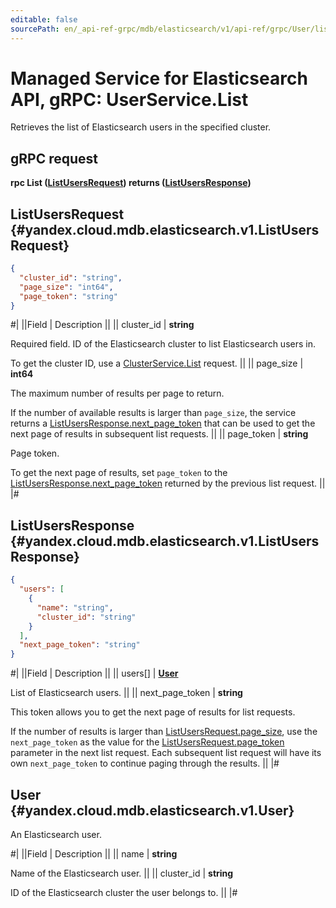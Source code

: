 ```yaml
---
editable: false
sourcePath: en/_api-ref-grpc/mdb/elasticsearch/v1/api-ref/grpc/User/list.md
---
```


# Managed Service for Elasticsearch API, gRPC: UserService.List

Retrieves the list of Elasticsearch users in the specified cluster.

## gRPC request

**rpc List ([ListUsersRequest](#yandex.cloud.mdb.elasticsearch.v1.ListUsersRequest)) returns ([ListUsersResponse](#yandex.cloud.mdb.elasticsearch.v1.ListUsersResponse))**

## ListUsersRequest {#yandex.cloud.mdb.elasticsearch.v1.ListUsersRequest}

```json
{
  "cluster_id": "string",
  "page_size": "int64",
  "page_token": "string"
}
```

#|
||Field | Description ||
|| cluster_id | **string**

Required field. ID of the Elasticsearch cluster to list Elasticsearch users in.

To get the cluster ID, use a [ClusterService.List](/docs/managed-elasticsearch/api-ref/grpc/Cluster/list#List) request. ||
|| page_size | **int64**

The maximum number of results per page to return.

If the number of available results is larger than `page_size`, the service returns a [ListUsersResponse.next_page_token](#yandex.cloud.mdb.elasticsearch.v1.ListUsersResponse) that can be used to get the next page of results in subsequent list requests. ||
|| page_token | **string**

Page token.

To get the next page of results, set `page_token` to the [ListUsersResponse.next_page_token](#yandex.cloud.mdb.elasticsearch.v1.ListUsersResponse) returned by the previous list request. ||
|#

## ListUsersResponse {#yandex.cloud.mdb.elasticsearch.v1.ListUsersResponse}

```json
{
  "users": [
    {
      "name": "string",
      "cluster_id": "string"
    }
  ],
  "next_page_token": "string"
}
```

#|
||Field | Description ||
|| users[] | **[User](#yandex.cloud.mdb.elasticsearch.v1.User)**

List of Elasticsearch users. ||
|| next_page_token | **string**

This token allows you to get the next page of results for list requests.

If the number of results is larger than [ListUsersRequest.page_size](#yandex.cloud.mdb.elasticsearch.v1.ListUsersRequest), use the `next_page_token` as the value for the [ListUsersRequest.page_token](#yandex.cloud.mdb.elasticsearch.v1.ListUsersRequest) parameter in the next list request.
Each subsequent list request will have its own `next_page_token` to continue paging through the results. ||
|#

## User {#yandex.cloud.mdb.elasticsearch.v1.User}

An Elasticsearch user.

#|
||Field | Description ||
|| name | **string**

Name of the Elasticsearch user. ||
|| cluster_id | **string**

ID of the Elasticsearch cluster the user belongs to. ||
|#